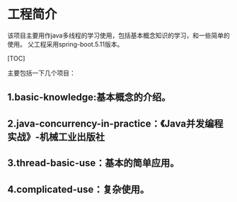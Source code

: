 

# 工程简介
该项目主要用作java多线程的学习使用，包括基本概念知识的学习，和一些简单的使用。
父工程采用spring-boot.5.11版本。

[TOC]

主要包括一下几个项目：

## 1.basic-knowledge:基本概念的介绍。
## 2.java-concurrency-in-practice：《Java并发编程实战》-机械工业出版社
## 3.thread-basic-use：基本的简单应用。
## 4.complicated-use：复杂使用。